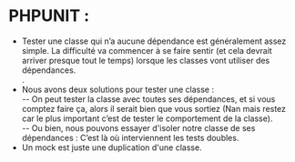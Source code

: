 # PHPUNIT :
- Tester une classe qui n’a aucune dépendance est généralement assez simple. La difficulté va commencer à se faire sentir (et cela devrait arriver presque tout le temps) lorsque les classes vont utiliser des dépendances. </br>.
- Nous avons deux solutions pour tester une classe : </br>
-- On peut tester la classe avec toutes ses dépendances, et si vous comptez faire ça, alors il serait bien que vous sortiez (Nan mais restez car le plus important c’est de tester le comportement de la classe).</br>
-- Ou bien, nous pouvons essayer d'isoler notre classe de ses dépendances : C’est là où interviennent les tests doubles.
- Un mock est juste une duplication d'une classe.</br>
